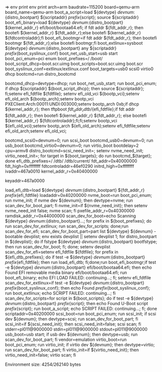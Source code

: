 => env print
env print
arch=arm
baudrate=115200
board=qemu-arm
board_name=qemu-arm
boot_a_script=load ${devtype} ${devnum}:${distro_bootpart} ${scriptaddr} ${prefix}${script}; source ${scriptaddr}
boot_efi_binary=load ${devtype} ${devnum}:${distro_bootpart} ${kernel_addr_r} efi/boot/bootaa64.efi; if fdt addr ${fdt_addr_r}; then bootefi ${kernel_addr_r} ${fdt_addr_r};else bootefi ${kernel_addr_r} ${fdtcontroladdr};fi
boot_efi_bootmgr=if fdt addr ${fdt_addr_r}; then bootefi bootmgr ${fdt_addr_r};else bootefi bootmgr;fi
boot_extlinux=sysboot ${devtype} ${devnum}:${distro_bootpart} any ${scriptaddr} ${prefix}${boot_syslinux_conf}
boot_net_usb_start=usb start
boot_pci_enum=pci enum
boot_prefixes=/ /boot/
boot_script_dhcp=boot.scr.uimg
boot_scripts=boot.scr.uimg boot.scr
boot_syslinux_conf=extlinux/extlinux.conf
boot_targets=usb0 scsi0 virtio0 dhcp
bootcmd=run distro_bootcmd

bootcmd_dhcp=devtype=dhcp; run boot_net_usb_start; run boot_pci_enum; if dhcp ${scriptaddr} ${boot_script_dhcp}; then source ${scriptaddr}; fi;setenv efi_fdtfile ${fdtfile}; setenv efi_old_vci ${bootp_vci};setenv efi_old_arch ${bootp_arch};setenv bootp_vci PXEClient:Arch:00011:UNDI:003000;setenv bootp_arch 0xb;if dhcp 
${kernel_addr_r}; then tftpboot ${fdt_addr_r} dtb/${efi_fdtfile};if fdt addr ${fdt_addr_r}; then bootefi ${kernel_addr_r} ${fdt_addr_r}; else bootefi ${kernel_addr_r} ${fdtcontroladdr};fi;fi;setenv bootp_vci ${efi_old_vci};setenv bootp_arch ${efi_old_arch};setenv efi_fdtfile;setenv efi_old_arch;setenv efi_old_vci;

bootcmd_scsi0=devnum=0; run scsi_boot
bootcmd_usb0=devnum=0; run usb_boot
bootcmd_virtio0=devnum=0; run virtio_boot
bootdelay=2
cpu=armv8
distro_bootcmd=scsi_need_init=; setenv nvme_need_init; virtio_need_init=; for target in ${boot_targets}; do run bootcmd_${target}; done
efi_dtb_prefixes=/ /dtb/ /dtb/current/
fdt_addr=0x40000000
fdt_high=0xffffffff
fdtcontroladdr=46ef0290
initrd_high=0xffffffff
ivaddr=467a0010
kernel_addr_r=0x40400000

keyaddr=467a0000

load_efi_dtb=load ${devtype} ${devnum}:${distro_bootpart} ${fdt_addr_r} ${prefix}${efi_fdtfile}
loadaddr=0x40200000
nvme_boot=run boot_pci_enum; run nvme_init; if nvme dev ${devnum}; then devtype=nvme; run scan_dev_for_boot_part; fi
nvme_init=if ${nvme_need_init}; then setenv nvme_need_init false; nvme scan; fi
pxefile_addr_r=0x40300000
ramdisk_addr_r=0x44000000
scan_dev_for_boot=echo Scanning ${devtype} ${devnum}:${distro_bootpart}...; for prefix in ${boot_prefixes}; do run scan_dev_for_extlinux; run scan_dev_for_scripts; done;run scan_dev_for_efi;
scan_dev_for_boot_part=part list ${devtype} ${devnum} -bootable devplist; env exists devplist || setenv devplist 1; for distro_bootpart in ${devplist}; do if fstype ${devtype} ${devnum}:${distro_bootpart} bootfstype; then run scan_dev_for_boot; fi; done; setenv devplist
scan_dev_for_efi=setenv efi_fdtfile ${fdtfile}; for prefix in ${efi_dtb_prefixes}; do if test -e ${devtype} ${devnum}:${distro_bootpart} ${prefix}${efi_fdtfile}; then run load_efi_dtb; fi;done;run boot_efi_bootmgr;if test -e ${devtype} ${devnum}:${distro_bootpart} efi/boot/bootaa64.efi; then echo Found EFI removable media binary efi/boot/bootaa64.efi; run boot_efi_binary; echo EFI LOAD FAILED: continuing...; fi; setenv efi_fdtfile
scan_dev_for_extlinux=if test -e ${devtype} ${devnum}:${distro_bootpart} ${prefix}${boot_syslinux_conf}; then echo Found ${prefix}${boot_syslinux_conf}; run boot_extlinux; echo SCRIPT FAILED: continuing...; fi
scan_dev_for_scripts=for script in ${boot_scripts}; do if test -e ${devtype} ${devnum}:${distro_bootpart} ${prefix}${script}; then echo Found U-Boot script ${prefix}${script}; run boot_a_script; echo SCRIPT FAILED: continuing...; fi; done
scriptaddr=0x40200000
scsi_boot=run boot_pci_enum; run scsi_init; if scsi dev ${devnum}; then devtype=scsi; run scan_dev_for_boot_part; fi
scsi_init=if ${scsi_need_init}; then scsi_need_init=false; scsi scan; fi
stderr=pl011@9000000
stdin=pl011@9000000
stdout=pl011@9000000
usb_boot=usb start; if usb dev ${devnum}; then devtype=usb; run scan_dev_for_boot_part; fi
vendor=emulation
virtio_boot=run boot_pci_enum; run virtio_init; if virtio dev ${devnum}; then devtype=virtio; run scan_dev_for_boot_part; fi
virtio_init=if ${virtio_need_init}; then virtio_need_init=false; virtio scan; fi

Environment size: 4254/262140 bytes